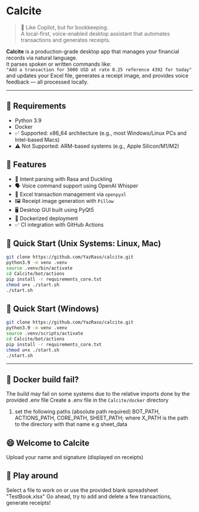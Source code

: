 # Calcite

> 🧮 Like Copilot, but for bookkeeping.  
> A local-first, voice-enabled desktop assistant that automates transactions and generates receipts.

**Calcite** is a production-grade desktop app that manages your financial records via natural language.  
It parses spoken or written commands like:  
`"Add a transaction for 5000 USD at rate 0.25 reference 4392 for today"`  
and updates your Excel file, generates a receipt image, and provides voice feedback — all processed locally.

---

## 🧱 Requirements
- Python 3.9
- Docker
- ✅ Supported: x86_64 architecture (e.g., most Windows/Linux PCs and Intel-based Macs)
- ⚠️ Not Supported: ARM-based systems (e.g., Apple Silicon/M1/M2)

## 🔧 Features

- 🧠 Intent parsing with Rasa and Duckling
- 🗣️ Voice command support using OpenAI Whisper
- 🧾 Excel transaction management via `openpyxl`
- 🖼️ Receipt image generation with `Pillow`
- 🖥️ Desktop GUI built using PyQt5
- 🐳 Dockerized deployment
- ✅ CI integration with GitHub Actions

## 🚀 Quick Start (Unix Systems: Linux, Mac)
```bash
git clone https://github.com/YazRaso/calcite.git
python3.9 -m venv .venv
source .venv/bin/activate
cd Calcite/bot/actions
pip install -r requirements_core.txt
chmod u+x ./start.sh
./start.sh
```
## 🚀 Quick Start (Windows)
```bash
git clone https://github.com/YazRaso/calcite.git
python3.9 -m venv .venv
source .venv/scripts/activate
cd Calcite/bot/actions
pip install -r requirements_core.txt
chmod u+x ./start.sh
./start.sh
```

---
## 🐳 Docker build fail?
The build may fail on some systems due to the relative imports done by the provided .env file
Create a .env file in the ```Calcite/docker``` directory
1. set the following paths (absolute path required) BOT_PATH, ACTIONS_PATH, CORE_PATH, SHEET_PATH; where X_PATH is the path to the directory with that name e.g sheet_data

## 😄 Welcome to Calcite
Upload your name and signature (displayed on receipts)

## 🛝 Play around
Select a file to work on or use the provided blank spreadsheet "TestBook.xlsx"
Go ahead, try to add and delete a few transactions, generate receipts!





